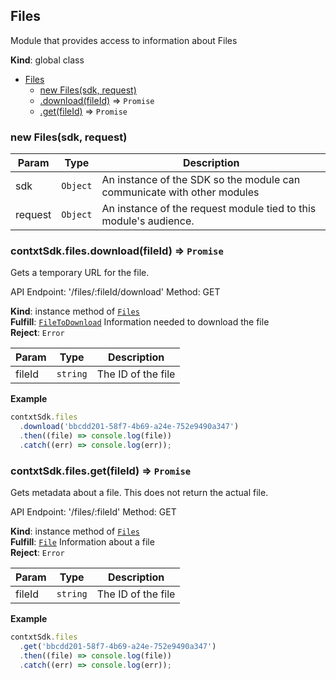 <a name="Files"></a>

## Files
Module that provides access to information about Files

**Kind**: global class  

* [Files](#Files)
    * [new Files(sdk, request)](#new_Files_new)
    * [.download(fileId)](#Files+download) ⇒ <code>Promise</code>
    * [.get(fileId)](#Files+get) ⇒ <code>Promise</code>

<a name="new_Files_new"></a>

### new Files(sdk, request)

| Param | Type | Description |
| --- | --- | --- |
| sdk | <code>Object</code> | An instance of the SDK so the module can communicate with other modules |
| request | <code>Object</code> | An instance of the request module tied to this module's audience. |

<a name="Files+download"></a>

### contxtSdk.files.download(fileId) ⇒ <code>Promise</code>
Gets a temporary URL for the file.

API Endpoint: '/files/:fileId/download'
Method: GET

**Kind**: instance method of [<code>Files</code>](#Files)  
**Fulfill**: [<code>FileToDownload</code>](./Typedefs.md#FileToDownload) Information needed to download the file  
**Reject**: <code>Error</code>  

| Param | Type | Description |
| --- | --- | --- |
| fileId | <code>string</code> | The ID of the file |

**Example**  
```js
contxtSdk.files
  .download('bbcdd201-58f7-4b69-a24e-752e9490a347')
  .then((file) => console.log(file))
  .catch((err) => console.log(err));
```
<a name="Files+get"></a>

### contxtSdk.files.get(fileId) ⇒ <code>Promise</code>
Gets metadata about a file. This does not return the actual file.

API Endpoint: '/files/:fileId'
Method: GET

**Kind**: instance method of [<code>Files</code>](#Files)  
**Fulfill**: [<code>File</code>](./Typedefs.md#File) Information about a file  
**Reject**: <code>Error</code>  

| Param | Type | Description |
| --- | --- | --- |
| fileId | <code>string</code> | The ID of the file |

**Example**  
```js
contxtSdk.files
  .get('bbcdd201-58f7-4b69-a24e-752e9490a347')
  .then((file) => console.log(file))
  .catch((err) => console.log(err));
```
